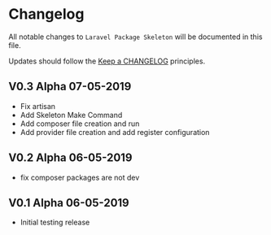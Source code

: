 # Changelog

All notable changes to `Laravel Package Skeleton` will be documented in this file.

Updates should follow the [Keep a CHANGELOG](http://keepachangelog.com/) principles.

## V0.3 Alpha  07-05-2019

- Fix artisan
- Add Skeleton Make Command
- Add composer file creation and run
- Add provider file creation and add register configuration

## V0.2 Alpha  06-05-2019

- fix composer packages are not dev


## V0.1 Alpha  06-05-2019

- Initial testing release
